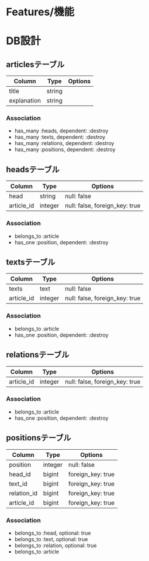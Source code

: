 # Features/機能


# DB設計

## articlesテーブル
|Column|Type|Options|
|------|----|-------|
|title|string||
|explanation|string||
### Association
- has_many :heads, dependent: :destroy
- has_many :texts, dependent: :destroy
- has_many :relations, dependent: :destroy
- has_many :positions, dependent: :destroy

## headsテーブル
|Column|Type|Options|
|------|----|-------|
|head|string|null: false|
|article_id|integer|null: false, foreign_key: true|
### Association
- belongs_to :article
- has_one :position, dependent: :destroy

## textsテーブル
|Column|Type|Options|
|------|----|-------|
|texts|text|null: false|
|article_id|integer|null: false, foreign_key: true|
### Association
- belongs_to :article
- has_one :position, dependent: :destroy

## relationsテーブル
|Column|Type|Options|
|------|----|-------|
|article_id|integer|null: false, foreign_key: true|
### Association
- belongs_to :article
- has_one :position, dependent: :destroy

## positionsテーブル
|Column|Type|Options|
|------|----|-------|
|position|integer|null: false|
|head_id|bigint|foreign_key: true|
|text_id|bigint|foreign_key: true|
|relation_id|bigint|foreign_key: true|
|article_id|bigint|foreign_key: true|
### Association
- belongs_to :head, optional: true
- belongs_to :text, optional: true
- belongs_to :relation, optional: true
- belongs_to :article
